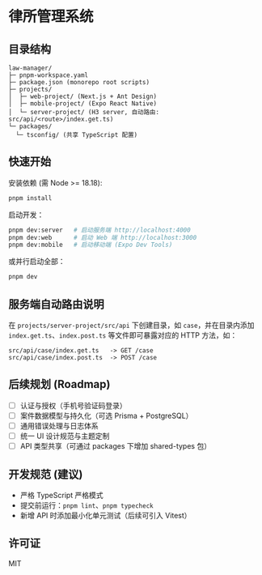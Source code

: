 # 律所管理系统

## 目录结构

```
law-manager/
├─ pnpm-workspace.yaml
├─ package.json (monorepo root scripts)
├─ projects/
│  ├─ web-project/ (Next.js + Ant Design)
│  ├─ mobile-project/ (Expo React Native)
│  └─ server-project/ (H3 server, 自动路由: src/api/<route>/index.get.ts)
└─ packages/
  └─ tsconfig/ (共享 TypeScript 配置)
```

## 快速开始

安装依赖 (需 Node >= 18.18):

```bash
pnpm install
```

启动开发：

```bash
pnpm dev:server   # 启动服务端 http://localhost:4000
pnpm dev:web      # 启动 Web 端 http://localhost:3000
pnpm dev:mobile   # 启动移动端 (Expo Dev Tools)
```

或并行启动全部：

```bash
pnpm dev
```

## 服务端自动路由说明

在 `projects/server-project/src/api` 下创建目录，如 `case`，并在目录内添加 `index.get.ts`、`index.post.ts` 等文件即可暴露对应的 HTTP 方法，如：

```
src/api/case/index.get.ts   -> GET /case
src/api/case/index.post.ts  -> POST /case
```

## 后续规划 (Roadmap)

- [ ] 认证与授权（手机号验证码登录）
- [ ] 案件数据模型与持久化（可选 Prisma + PostgreSQL）
- [ ] 通用错误处理与日志体系
- [ ] 统一 UI 设计规范与主题定制
- [ ] API 类型共享（可通过 packages 下增加 shared-types 包）

## 开发规范 (建议)

- 严格 TypeScript 严格模式
- 提交前运行：`pnpm lint`、`pnpm typecheck`
- 新增 API 时添加最小化单元测试（后续可引入 Vitest）

## 许可证

MIT
